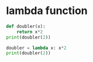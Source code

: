 # lambda function

```py
def doubler(x):
    return x*2
print(doubler(2))
```

```py
doubler = lambda x: x*2
print(doubler(2))
```